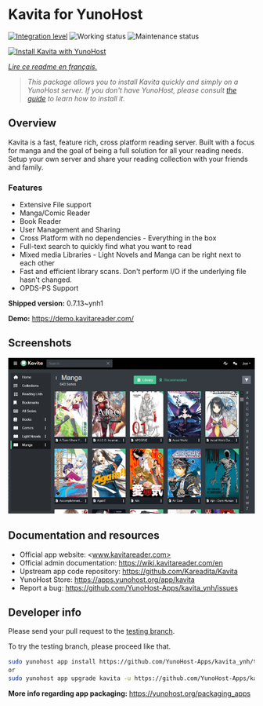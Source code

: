 <!--
N.B.: This README was automatically generated by https://github.com/YunoHost/apps/tree/master/tools/README-generator
It shall NOT be edited by hand.
-->

# Kavita for YunoHost

[![Integration level](https://dash.yunohost.org/integration/kavita.svg)](https://dash.yunohost.org/appci/app/kavita) ![Working status](https://ci-apps.yunohost.org/ci/badges/kavita.status.svg) ![Maintenance status](https://ci-apps.yunohost.org/ci/badges/kavita.maintain.svg)

[![Install Kavita with YunoHost](https://install-app.yunohost.org/install-with-yunohost.svg)](https://install-app.yunohost.org/?app=kavita)

*[Lire ce readme en français.](./README_fr.md)*

> *This package allows you to install Kavita quickly and simply on a YunoHost server.
If you don't have YunoHost, please consult [the guide](https://yunohost.org/#/install) to learn how to install it.*

## Overview

Kavita is a fast, feature rich, cross platform reading server. Built with a focus for manga and the goal of being a full solution for all your reading needs. Setup your own server and share your reading collection with your friends and family.

### Features

- Extensive File support
- Manga/Comic Reader
- Book Reader
- User Management and Sharing
- Cross Platform with no dependencies - Everything in the box
- Full-text search to quickly find what you want to read
- Mixed media Libraries - Light Novels and Manga can be right next to each other
- Fast and efficient library scans. Don't perform I/O if the underlying file hasn't changed.
- OPDS-PS Support


**Shipped version:** 0.7.13~ynh1

**Demo:** https://demo.kavitareader.com/

## Screenshots

![Screenshot of Kavita](./doc/screenshots/screenshot.png)

## Documentation and resources

* Official app website: <www.kavitareader.com>
* Official admin documentation: <https://wiki.kavitareader.com/en>
* Upstream app code repository: <https://github.com/Kareadita/Kavita>
* YunoHost Store: <https://apps.yunohost.org/app/kavita>
* Report a bug: <https://github.com/YunoHost-Apps/kavita_ynh/issues>

## Developer info

Please send your pull request to the [testing branch](https://github.com/YunoHost-Apps/kavita_ynh/tree/testing).

To try the testing branch, please proceed like that.

``` bash
sudo yunohost app install https://github.com/YunoHost-Apps/kavita_ynh/tree/testing --debug
or
sudo yunohost app upgrade kavita -u https://github.com/YunoHost-Apps/kavita_ynh/tree/testing --debug
```

**More info regarding app packaging:** <https://yunohost.org/packaging_apps>
